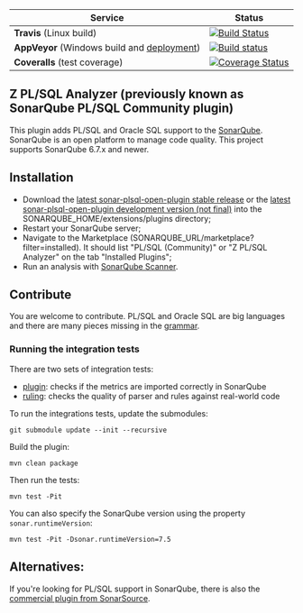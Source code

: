 Service | Status
--- | ---
**Travis** (Linux build) | [![Build Status](https://travis-ci.org/felipebz/sonar-plsql.svg?branch=master)](https://travis-ci.org/felipebz/sonar-plsql)
**AppVeyor** (Windows build and [deployment](https://ci.appveyor.com/project/felipebz/sonar-plsql/build/artifacts)) | [![Build status](https://ci.appveyor.com/api/projects/status/6tpemq3g7d0drub8/branch/master?svg=true)](https://ci.appveyor.com/project/felipebz/sonar-plsql/branch/master)
**Coveralls** (test coverage) | [![Coverage Status](https://coveralls.io/repos/github/felipebz/sonar-plsql/badge.svg?branch=master)](https://coveralls.io/github/felipebz/sonar-plsql?branch=master)

## Z PL/SQL Analyzer (previously known as SonarQube PL/SQL Community plugin)
This plugin adds PL/SQL and Oracle SQL support to the [SonarQube](https://www.sonarqube.org). SonarQube is an open platform to manage code quality. This project supports SonarQube 6.7.x and newer.

## Installation
- Download the [latest sonar-plsql-open-plugin stable release](https://github.com/felipebz/sonar-plsql/releases) or the [latest sonar-plsql-open-plugin development version (not final)](https://ci.appveyor.com/project/felipebz/sonar-plsql/build/artifacts) into the SONARQUBE_HOME/extensions/plugins directory;
- Restart your SonarQube server;
- Navigate to the Marketplace (SONARQUBE_URL/marketplace?filter=installed). It should list "PL/SQL (Community)" or "Z PL/SQL Analyzer" on the tab "Installed Plugins";
- Run an analysis with [SonarQube Scanner](https://docs.sonarqube.org/display/SCAN/Analyzing+with+SonarQube+Scanner).

## Contribute
You are welcome to contribute. PL/SQL and Oracle SQL are big languages and there are many pieces missing in the [grammar](https://github.com/felipebz/sonar-plsql/blob/master/plsql-frontend/src/main/java/org/sonar/plugins/plsqlopen/api/PlSqlGrammar.java).

### Running the integration tests

There are two sets of integration tests:

- [plugin](https://github.com/felipebz/sonar-plsql/tree/master/its/plugin): checks if the metrics are imported correctly in SonarQube
- [ruling](https://github.com/felipebz/sonar-plsql/tree/master/its/ruling): checks the quality of parser and rules against real-world code

To run the integrations tests, update the submodules:

    git submodule update --init --recursive
    
Build the plugin:

    mvn clean package
    
Then run the tests:

    mvn test -Pit

You can also specify the SonarQube version using the property `sonar.runtimeVersion`: 

    mvn test -Pit -Dsonar.runtimeVersion=7.5

## Alternatives:
If you're looking for PL/SQL support in SonarQube, there is also 
the [commercial plugin from SonarSource](http://www.sonarsource.com/products/plugins/languages/plsql/).
